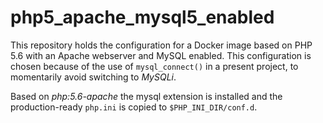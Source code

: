 # php5_apache_mysql5_enabled

This repository holds the configuration for a Docker image based on PHP 5.6 with an Apache webserver and MySQL enabled. This configuration is chosen because of the use of `mysql_connect()` in a present project, to momentarily avoid switching to *MySQLi*.

Based on *php:5.6-apache* the mysql extension is installed and the production-ready `php.ini` is copied to `$PHP_INI_DIR/conf.d`.
